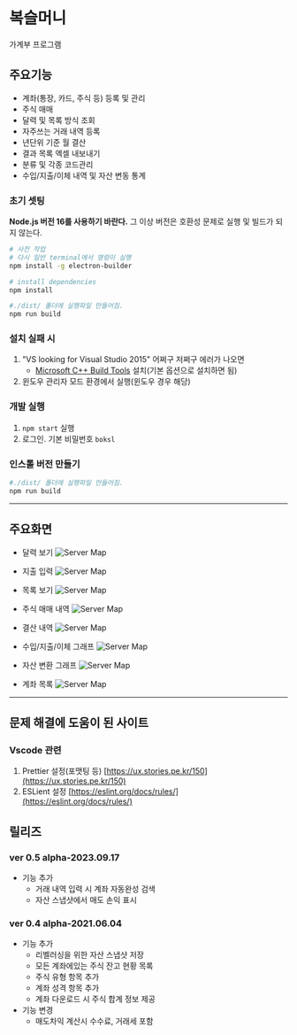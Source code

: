 # 복슬머니

가계부 프로그램

## 주요기능
* 계좌(통장, 카드, 주식 등) 등록 및 관리
* 주식 매매
* 달력 및 목록 방식 조회
* 자주쓰는 거래 내역 등록
* 년단위 기준 월 결산
* 결과 목록 엑셀 내보내기
* 분류 및 각종 코드관리
* 수입/지출/이체 내역 및 자산 변동 통계

### 초기 셋팅

**Node.js 버전 16를 사용하기 바란다.** 그 이상 버전은 호환성 문제로 실행 및 빌드가 되지 않는다.

```bash
# 사전 작업
# 다시 일반 terminal에서 명렁이 실행
npm install -g electron-builder

# install dependencies
npm install

#./dist/ 폴더에 실행파일 만들어짐.
npm run build
```

### 설치 실패 시
1. "VS looking for Visual Studio 2015" 어쩌구 저쩌구 에러가 나오면
   - [Microsoft C++ Build Tools](https://visualstudio.microsoft.com/ko/visual-cpp-build-tools/) 설치(기본 옵션으로 설치하면 됨)
2. 윈도우 관리자 모드 환경에서 실행(윈도우 경우 해당)

### 개발 실행
1. `npm start` 실행
1. 로그인. 기본 비밀번호 `boksl`

### 인스톨 버전 만들기

```bash
#./dist/ 폴더에 실행파일 만들어짐.
npm run build
```

---
## 주요화면
* 달력 보기
![Server Map](readme/pic1.png)

* 지출 입력
![Server Map](readme/pic2.png)

* 목록 보기
![Server Map](readme/pic3.png)

* 주식 매매 내역
![Server Map](readme/pic4.png)

* 결산 내역
![Server Map](readme/pic5.png)

* 수입/지출/이체 그래프
![Server Map](readme/pic6.png)

* 자산 변환 그래프
![Server Map](readme/pic7.png)

* 계좌 목록
![Server Map](readme/pic8.png)

---

## 문제 해결에 도움이 된 사이트

### Vscode 관련

1. Prettier 설정(포맷팅 등) [https://ux.stories.pe.kr/150](https://ux.stories.pe.kr/150)
1. ESLient 설정 [https://eslint.org/docs/rules/](https://eslint.org/docs/rules/)

## 릴리즈
### ver 0.5 alpha-2023.09.17
- 기능 추가
  - 거래 내역 입력 시 계좌 자동완성 검색
  - 자산 스냅샷에서 매도 손익 표시
### ver 0.4 alpha-2021.06.04
- 기능 추가
  - 리벨러싱을 위한 자산 스냅샷 저장
  - 모든 계좌에있는 주식 잔고 현황 목록
  - 주식 유형 항목 추가
  - 계좌 성격 항목 추가
  - 계좌 다운로드 시 주식 합계 정보 제공
- 기능 변경
  - 매도차익 계산시 수수료, 거래세 포함
